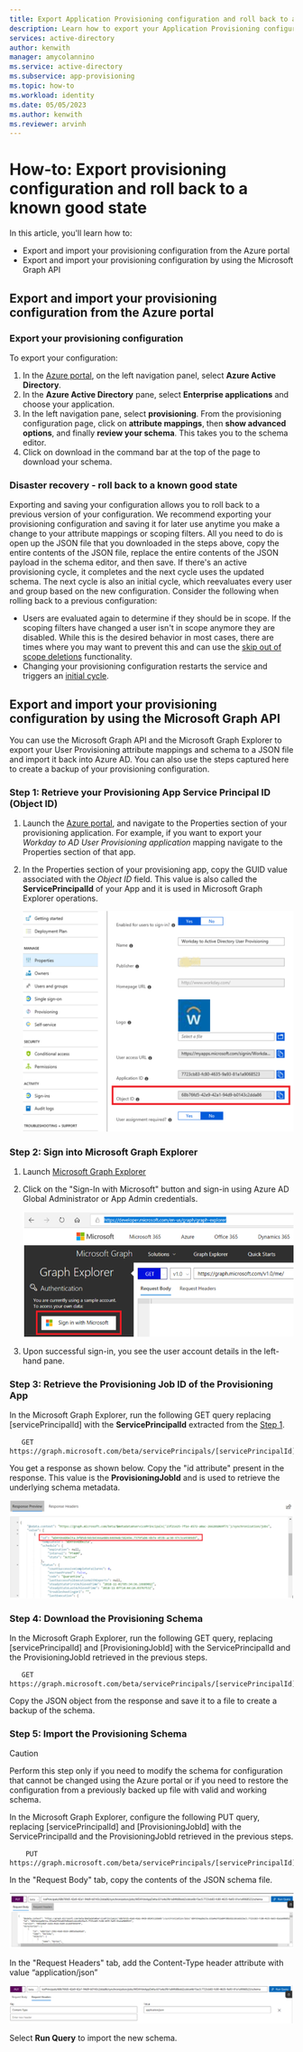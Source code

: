 ```yaml
---
title: Export Application Provisioning configuration and roll back to a known good state for disaster recovery in Azure Active Directory
description: Learn how to export your Application Provisioning configuration and roll back to a known good state for disaster recovery in Azure Active Directory.
services: active-directory
author: kenwith
manager: amycolannino
ms.service: active-directory
ms.subservice: app-provisioning
ms.topic: how-to
ms.workload: identity
ms.date: 05/05/2023
ms.author: kenwith
ms.reviewer: arvinh
---
```


# How-to: Export provisioning configuration and roll back to a known good state

In this article, you'll learn how to:

- Export and import your provisioning configuration from the Azure portal
- Export and import your provisioning configuration by using the Microsoft Graph API

## Export and import your provisioning configuration from the Azure portal

### Export your provisioning configuration

To export your configuration:

1. In the [Azure portal](https://portal.azure.com/), on the left navigation panel, select **Azure Active Directory**.
1. In the **Azure Active Directory** pane, select **Enterprise applications** and choose your application.
1. In the left navigation pane, select **provisioning**. From the provisioning configuration page, click on **attribute mappings**, then **show advanced options**, and finally **review your schema**. This takes you to the schema editor.
1. Click on download in the command bar at the top of the page to download your schema.

### Disaster recovery - roll back to a known good state

Exporting and saving your configuration allows you to roll back to a previous version of your configuration. We recommend exporting your provisioning configuration and saving it for later use anytime you make a change to your attribute mappings or scoping filters. All you need to do is open up the JSON file that you downloaded in the steps above, copy the entire contents of the JSON file, replace the entire contents of the JSON payload in the schema editor, and then save. If there's an active provisioning cycle, it completes and the next cycle uses the updated schema. The next cycle is also an initial cycle, which reevaluates every user and group based on the new configuration. Consider the following when rolling back to a previous configuration:

- Users are evaluated again to determine if they should be in scope. If the scoping filters have changed a user isn't in scope anymore they are disabled. While this is the desired behavior in most cases, there are times where you may want to prevent this and can use the [skip out of scope deletions](./skip-out-of-scope-deletions.md) functionality. 
- Changing your provisioning configuration restarts the service and triggers an [initial cycle](./how-provisioning-works.md#provisioning-cycles-initial-and-incremental).

## Export and import your provisioning configuration by using the Microsoft Graph API

You can use the Microsoft Graph API and the Microsoft Graph Explorer to export your User Provisioning attribute mappings and schema to a JSON file and import it back into Azure AD. You can also use the steps captured here to create a backup of your provisioning configuration.

### Step 1: Retrieve your Provisioning App Service Principal ID (Object ID)

1. Launch the [Azure portal](https://portal.azure.com), and navigate to the Properties section of your  provisioning application. For example, if you want to export your *Workday to AD User Provisioning application* mapping navigate to the Properties section of that app.
1. In the Properties section of your provisioning app, copy the GUID value associated with the *Object ID* field. This value is also called the **ServicePrincipalId** of your App and it is used in Microsoft Graph Explorer operations.

   ![Workday App Service Principal ID](./media/export-import-provisioning-configuration/wd_export_01.png)

### Step 2: Sign into Microsoft Graph Explorer

1. Launch [Microsoft Graph Explorer](https://developer.microsoft.com/graph/graph-explorer)
1. Click on the "Sign-In with Microsoft" button and sign-in using Azure AD Global Administrator or App Admin credentials.

    ![Microsoft Graph Sign-in](./media/export-import-provisioning-configuration/wd_export_02.png)

1. Upon successful sign-in, you see the user account details in the left-hand pane.

### Step 3: Retrieve the Provisioning Job ID of the Provisioning App

In the Microsoft Graph Explorer, run the following GET query replacing [servicePrincipalId]  with the **ServicePrincipalId** extracted from the [Step 1](#step-1-retrieve-your-provisioning-app-service-principal-id-object-id).

```http
   GET https://graph.microsoft.com/beta/servicePrincipals/[servicePrincipalId]/synchronization/jobs
```

You get a response as shown below. Copy the "id attribute" present in the response. This value is the **ProvisioningJobId** and is used to retrieve the underlying schema metadata.

   [![Provisioning Job ID](./media/export-import-provisioning-configuration/wd_export_03.png)](./media/export-import-provisioning-configuration/wd_export_03.png#lightbox)

### Step 4: Download the Provisioning Schema

In the Microsoft Graph Explorer, run the following GET query, replacing [servicePrincipalId] and [ProvisioningJobId] with the ServicePrincipalId and the ProvisioningJobId retrieved in the previous steps.

```http
   GET https://graph.microsoft.com/beta/servicePrincipals/[servicePrincipalId]/synchronization/jobs/[ProvisioningJobId]/schema
```

Copy the JSON object from the response and save it to a file to create a backup of the schema.

### Step 5: Import the Provisioning Schema

> [!CAUTION]
> Perform this step only if you need to modify the schema for configuration that cannot be changed using the Azure portal or if you need to restore the configuration from a previously backed up file with valid and working schema.

In the Microsoft Graph Explorer, configure the following PUT query, replacing [servicePrincipalId] and [ProvisioningJobId] with the ServicePrincipalId and the ProvisioningJobId retrieved in the previous steps.

```http
    PUT https://graph.microsoft.com/beta/servicePrincipals/[servicePrincipalId]/synchronization/jobs/[ProvisioningJobId]/schema
```

In the "Request Body" tab, copy the contents of the JSON schema file.

   [![Request Body](./media/export-import-provisioning-configuration/wd_export_04.png)](./media/export-import-provisioning-configuration/wd_export_04.png#lightbox)

In the "Request Headers" tab, add the Content-Type header attribute with value “application/json”

   [![Request Headers](./media/export-import-provisioning-configuration/wd_export_05.png)](./media/export-import-provisioning-configuration/wd_export_05.png#lightbox)

Select **Run Query** to import the new schema.
